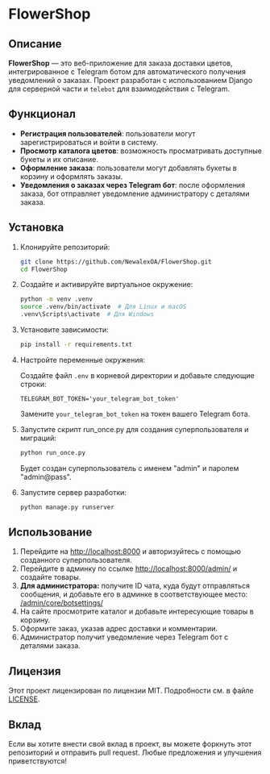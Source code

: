 # FlowerShop

## Описание

**FlowerShop** — это веб-приложение для заказа доставки цветов, интегрированное с Telegram ботом для автоматического получения уведомлений о заказах. Проект разработан с использованием Django для серверной части и `telebot` для взаимодействия с Telegram.

## Функционал

- **Регистрация пользователей**: пользователи могут зарегистрироваться и войти в систему.
- **Просмотр каталога цветов**: возможность просматривать доступные букеты и их описание.
- **Оформление заказа**: пользователи могут добавлять букеты в корзину и оформлять заказы.
- **Уведомления о заказах через Telegram бот**: после оформления заказа, бот отправляет уведомление администратору с деталями заказа.

## Установка

1. Клонируйте репозиторий:

    ```bash
    git clone https://github.com/NewalexOA/FlowerShop.git
    cd FlowerShop
    ```

2. Создайте и активируйте виртуальное окружение:

    ```bash
    python -m venv .venv
    source .venv/bin/activate  # Для Linux и macOS
    .venv\Scripts\activate  # Для Windows
    ```

3. Установите зависимости:

    ```bash
    pip install -r requirements.txt
    ```

4. Настройте переменные окружения:

    Создайте файл `.env` в корневой директории и добавьте следующие строки:

    ```plaintext
    TELEGRAM_BOT_TOKEN='your_telegram_bot_token'
    ```

    Замените `your_telegram_bot_token` на токен вашего Telegram бота.

5. Запустите скрипт run_once.py для создания суперпользователя и миграций:

    ```bash
    python run_once.py
    ```
    Будет создан суперпользователь с именем "admin" и паролем "admin@pass".

6. Запустите сервер разработки:

    ```bash
    python manage.py runserver
    ```

## Использование

1. Перейдите на [http://localhost:8000](http://localhost:8000) и авторизуйтесь с помощью созданного суперпользователя.
2. Перейдите в админку по ссылке [http://localhost:8000/admin/](http://localhost:8000/admin/) и создайте товары.
3. **Для администратора:** получите ID чата, куда будут отправляться сообщения, и добавьте его в админке в соответствующее место: [/admin/core/botsettings/](http://localhost:8000/admin/core/botsettings/add/)
4. На сайте просмотрите каталог и добавьте интересующие товары в корзину.
5. Оформите заказ, указав адрес доставки и комментарии.
6. Администратор получит уведомление через Telegram бот с деталями заказа.

## Лицензия

Этот проект лицензирован по лицензии MIT. Подробности см. в файле [LICENSE](./LICENSE).

## Вклад

Если вы хотите внести свой вклад в проект, вы можете форкнуть этот репозиторий и отправить pull request. Любые предложения и улучшения приветствуются!
